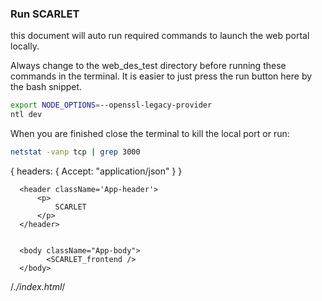 ### Run SCARLET


this document will auto run required commands to launch the web portal locally.

Always change to the web_des_test directory before running these commands in the terminal.
It is easier to just press the run button here by the bash snippet.

```bash
export NODE_OPTIONS=--openssl-legacy-provider
ntl dev
```

When you are finished close the terminal to kill the local port or run:
```bash
netstat -vanp tcp | grep 3000
```


{ headers: { Accept: "application/json" } }


      <header className='App-header'>
          <p>
              SCARLET
          </p>
      </header>


      <body className="App-body">
            <SCARLET_frontend />
      </body>


/*./index.html*/